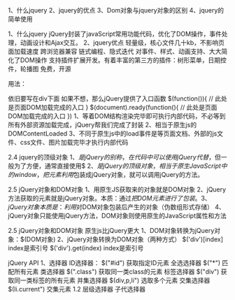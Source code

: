 1、什么jquery
2、jquery的优点
3、Dom对象与jquery对象的区别
4、jquery的简单使用

1、什么jquery
jQuery封装了javaScript常用功能代码，优化了DOM操作，事件处理，动画设计和Ajax交互。
2、jquery优点
轻量级，核心文件几十kb，不影响页面加载速度
跨浏览器兼容
链式编程、隐式迭代
对事件、样式、动画支持、大大简化了DOM操作
支持插件扩展开发。有着丰富的第三方的插件：树形菜单，日期控件，轮播图
免费，开源

用法：
<script>
    $('div').hide()
</script>
依旧要写在div下面
如果不想，那么jQuery提供了入口函数
$(function()){
    // 此处是页面DOM加载完成的入口
}
$(document).ready(function(){
     // 此处是页面DOM加载完成的入口
})
1、等着DOM结构渲染完毕即可执行内部代码，不必等到所有外部资源加载完成，jQuery帮我们完成了封装
2、相当于原生js的DOMContentLoaded
3、不同于原生js中的load事件是等页面文档、外部的js文件、css文件、图片加载完毕才执行内部代码

2.4 jquery的顶级对象
1、$是jQuery的别称，在代码中可以使用jQuery代替$，但一般为了方便，通常直接使用$
2、$是jQuery的顶级对象，相当于原生JavaScript中的window，把元素利用$包装成jQuery对象，就可以调用jQuery的方法。

2.5 jQuery对象和DOM对象
1、用原生JS获取来的对象就是DOM对象
2、jQuery方法获取的元素就是jQuery对象。本质：通过$把DOM元素进行了包装。
3、jQuery对象本质是：利用$对DOM对象包装后产生的对象（伪数组形式存储）
4、jQuery对象只能使用jQuery方法，DOM对象则使用原生的JavaScript属性和方法

2.5 jQuery对象和DOM对象
原生js比jQuery更大
1、DOM对象转换为jQuery对象：$(DOM对象)
2、jQuery对象转换为DOM对象（两种方式）
$('div')[index] index是索引号
$('div').get(index) index是索引号

jQuery API
1、选择器
ID选择器： $("#id")  获取指定ID元素
全选选择器 $("*")       匹配所有元素
类选择器   $(".class")  获取同一类class的元素
标签选择器 $("div")     获取同一类标签的所有元素
并集选择器 $(div,p,li")     选取多个元素
交集选择器 $(li.current")      交集元素
1.2 层级选择器
子代选择器
